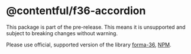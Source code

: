 # @contentful/f36-accordion

This package is part of the pre-release. This means it is unsupported and subject to breaking changes without warning.

Please use official, supported version of the library [forma-36](https://github.com/contentful/forma-36/tree/master/packages/forma-36-react-components), [NPM](https://www.npmjs.com/package/@contentful/forma-36-react-components).
